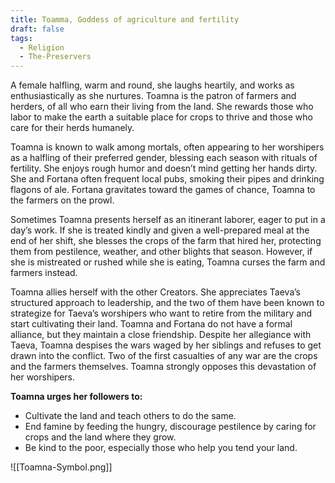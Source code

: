 ```yaml
---
title: Toamma, Goddess of agriculture and fertility
draft: false
tags:
  - Religion
  - The-Preservers
---
```

A female halfling, warm and round, she laughs heartily, and works as enthusiastically as she nurtures. Toamna is the patron of farmers and herders, of all who earn their living from the land. She rewards those who labor to make the earth a suitable place for crops to thrive and those who care for their herds humanely.

Toamna is known to walk among mortals, often appearing to her worshipers as a halfling of their preferred gender, blessing each season with rituals of fertility. She enjoys rough humor and doesn’t mind getting her hands dirty. She and Fortana often frequent local pubs, smoking their pipes and drinking flagons of ale. Fortana gravitates toward the games of chance, Toamna to the farmers on the prowl.

Sometimes Toamna presents herself as an itinerant laborer, eager to put in a day’s work. If she is treated kindly and given a well-prepared meal at the end of her shift, she blesses the crops of the farm that hired her, protecting them from pestilence, weather, and other blights that season. However, if she is mistreated or rushed while she is eating, Toamna curses the farm and farmers instead.

Toamna allies herself with the other Creators. She appreciates Taeva’s structured approach to leadership, and the two of them have been known to strategize for Taeva’s worshipers who want to retire from the military and start cultivating their land. Toamna and Fortana do not have a formal alliance, but they maintain a close friendship. Despite her allegiance with Taeva, Toamna despises the wars waged by her siblings and refuses to get drawn into the conflict. Two of the first casualties of any war are the crops and the farmers themselves. Toamna strongly opposes this devastation of her worshipers.

**Toamna urges her followers to:**

- Cultivate the land and teach others to do the same.
- End famine by feeding the hungry, discourage pestilence by caring for crops and the land where they grow.
- Be kind to the poor, especially those who help you tend your land.

![[Toamna-Symbol.png]]